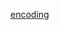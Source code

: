 [encoding](https://www.reddit.com/r/dailyprogrammer/comments/54lu54/20160926_challenge_285_easy_cross/)
